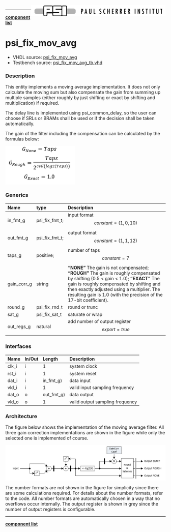 <img align="right" src="psi_logo.png">

***

[**component list**](../README.md)

# psi_fix_mov_avg
 - VHDL source: [psi_fix_mov_avg](../../hdl/psi_fix_mov_avg.vhd)
 - Testbench source: [psi_fix_mov_avg_tb.vhd](../../testbench/psi_fix_mov_avg_tb/psi_fix_mov_avg_tb.vhd)

### Description
This entity implements a moving average implementation. It does not only calculate the moving sum but also compensate the gain from summing up multiple samples (either roughly by just shifting or exact by shifting and multiplication) if required.

The delay line is implemented using psi_common_delay, so the user can choose if SRLs or BRAMs shall be used or if the decision shall be taken automatically.

The gain of the filter including the compensation can be calculated by the formulas below:

<img align="center" src="psi_fix_mov_avg_a.png">

### Generics
| Name        | type           | Description                                     |
|:------------|:---------------|:------------------------------------------------|
| in_fmt_g    | psi_fix_fmt_t; | input format $$ constant=(1,0,10) $$            |
| out_fmt_g   | psi_fix_fmt_t; | output format $$ constant=(1,1,12) $$           |
| taps_g      | positive;      | number of taps $$ constant=7 $$                 |
| gain_corr_g | string         | **“NONE”**	The gain is not compensated;	**“ROUGH”**	The gain is roughly compensated by shifting (0.5 < gain < 1.0);	**“EXACT”**	The gain is roughly compensated by shifting and then exactly adjusted using a	multiplier. The resulting gain is 1.0 (with the precision of the 17-bit coefficient).                           |
| round_g     | psi_fix_rnd_t  | round or trunc                                  |
| sat_g       | psi_fix_sat_t  | saturate or wrap                                |
| out_regs_g  | natural        | add number of output register $$ export=true $$ |

### Interfaces
| Name   | In/Out   | Length     | Description                             |
|:-------|:---------|:-----------|:----------------------------------------|
| clk_i  | i        | 1          | system clock 													 |
| rst_i  | i        | 1          | system reset  													 |
| dat_i  | i        | in_fmt_g)  | data input                              |
| vld_i  | i        | 1          | valid input sampling frequency          |
| dat_o  | o        | out_fmt_g) | data output                             |
| vld_o  | o        | 1          | valid output sampling frequency         |

### Architecture

The figure below shows the implementation of the moving average filter. All three gain correction implementations are shown in the figure while only the selected one is implemented of course.

<img align="center" src="psi_fix_mov_avg_b.png">

The number formats are not shown in the figure for simplicity since there are some calculations required. For details about the number formats, refer to the code. All number formats are automatically chosen in a way that no overflows occur internally.
The output register is shown in grey since the number of output registers is configurable.

---
[**component list**](../README.md)
